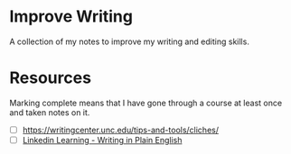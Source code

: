 # Improve Writing

A collection of my notes to improve my writing and editing skills.

# Resources

Marking complete means that I have gone through a course at least once and taken notes on it.

- [ ] https://writingcenter.unc.edu/tips-and-tools/cliches/
- [ ] [Linkedin Learning - Writing in Plain English](https://www.linkedin.com/learning/writing-in-plain-english/)
